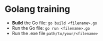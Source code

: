 # Golang training

- **Build** the Go file: `go build <filename>.go`
- Run the Go file: `go run <filename>.go`
- Run the .exe file `path/to/your/<filename>`